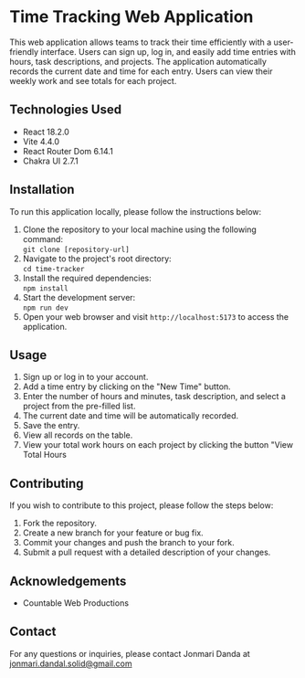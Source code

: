 # Time Tracking Web Application

This web application allows teams to track their time efficiently with a user-friendly interface. Users can sign up, log in, and easily add time entries with hours, task descriptions, and projects. The application automatically records the current date and time for each entry. Users can view their weekly work and see totals for each project.

## Technologies Used

- React 18.2.0
- Vite 4.4.0
- React Router Dom 6.14.1
- Chakra UI 2.7.1

## Installation

To run this application locally, please follow the instructions below:

1. Clone the repository to your local machine using the following command: <br>
   `git clone [repository-url]`
2. Navigate to the project's root directory: <br>
   `cd time-tracker`
3. Install the required dependencies: <br>
   `npm install`
4. Start the development server: <br>
   `npm run dev`
5. Open your web browser and visit `http://localhost:5173` to access the application.
## Usage

1. Sign up or log in to your account.
2. Add a time entry by clicking on the "New Time" button.
3. Enter the number of hours and minutes, task description, and select a project from the pre-filled list.
4. The current date and time will be automatically recorded.
5. Save the entry.
6. View all records on the table.
7. View your total work hours on each project by clicking the button "View Total Hours

## Contributing

If you wish to contribute to this project, please follow the steps below:

1. Fork the repository.
2. Create a new branch for your feature or bug fix.
3. Commit your changes and push the branch to your fork.
4. Submit a pull request with a detailed description of your changes.

## Acknowledgements

- Countable Web Productions

## Contact

For any questions or inquiries, please contact Jonmari Danda at jonmari.dandal.solid@gmail.com




